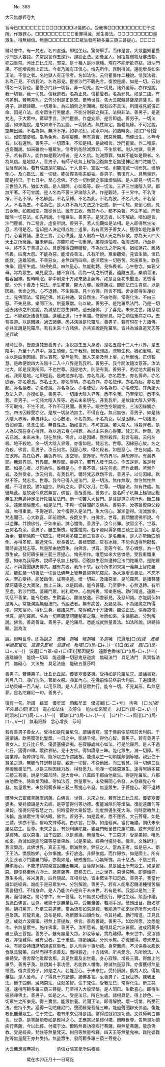 ﻿　　No. 388

大云無想經卷九

盲今已□□□□□□□□□□□□□□以憐愍心。受我等□□□□□□□□□□于先所。作眾罪心。□□□□□□□□□□重罪得滅。漸生善法。□□□□□□□□□量眾生。得無根信。無量□□□□□□□□眾生發阿耨多羅三藐三菩提心。□□□□

爾時會中。有一梵志。名曰直道。即從坐起。驚愕舉手。而作是言。大眾盡知瞿曇沙門是大妄語。先常說言作五逆罪。誹謗正法。毀呰圣人。用招提僧物及佛法物。犯四重禁。污比丘比丘尼。邪見。是十種人是地獄種。現在不能斷欲界結。證沙門果。不能增長無上正法。今者乃說有正信心。悔先所作。罪則得滅。還能增長如來正法。不信之者。名地獄人有正信者。名如法住。云何瞿曇作二種說。信我法者。名為正見。不信我法。名為邪見。瞿曇沙門不觀先言。復說是語。如是一切。云何得名一切智也。瞿曇沙門非一切智。非一切見。說一切見。諸外道等。亦作是說。我一切智。我一切見。信我道者。名為正見。信瞿曇者。名為邪見。如是二語。有何差別。若無差別。云何分別是正是邪。爾時世尊。告大云密藏菩薩摩訶薩言。善男子。諦聽諦聽。一切眾生。為四顛倒之所圍繞。復有四不具法。所謂戒見威儀正命。因是八法。能令眾生行黑闇處。不能分別邪之與正。法與非法。善男子。是道梵志。于大眾中。驚舉手言。沙門瞿曇。作虛妄語。是言即虛。善男子。一切法虛。如來能說。是故如來不為妄語。一切諸法。無性無定。無體無緣。不可定說。空無出滅。不名為物。無凈不凈。如夢如幻。如水中月。如熱時炎。如[口*兮]聲向。如乾闥婆城。龜毛兔角。貪嗔癡體。無有真實。因惡覺觀。而便出生。本無今有。以有還無。善男子。一切眾生。不知是相。是故唱言。沙門瞿曇。作二種語。虛妄而說。如來雖說十種眾生。信者則能除滅眾罪。不生信者。則入地獄。善男子。若有罪人。能作如是觀法相者。是人名信。能滅眾罪。如其不能如是觀者。名為無信。是地獄人。善男子。有師子吼無上梯智回復無生忍無邊神足法門陀羅尼。菩薩摩訶薩。若有成熟是陀羅尼。于大會中。宣說一偈。則能摧滅一切邪見。破顛倒心。及心數法。離一切疑。能破慳貪嗔恚癡垢。善男子。若復有人。具無量罪。聞是持已。于七日中。至心念佛。不念一切世間之事諸煩惱結。是人即見一切三界三世陰入界。猶如大風。是人爾時。心如風等。觀一切法。三界三世諸陰入界。都無所著。不可宣說。是人名為不著三界諸陰入界。作是觀時。于三界中。不名清凈。不名不凈。不名解脫。不名系縛。不名為此。不名為彼。不名凡夫。不名圣人。不名為去。不名為住。是人終不為凡夫法之所誑惑。斷一切想。見倒心倒。見五欲樂。如風如空。雖從世法。說有五欲。而其內心。都不染著。不生不滅。而能斷除一切惡法。如先所說。十種眾生。善男子。是梵志者。以不解故。唱如是言。沙門瞿曇。作二種言。虛妄所說。善男子。若人能觀如是法相。是人即得無生法忍。若得是忍。當知是人決定得成無上道果。若有善男子善女人。獲得如是陀羅尼門。心喜贊誦。惠念三寶。至心供養。是人則為一切人天之所恭敬。亦為天人四大天王之所擁護。雖未解脫。亦能除滅一切重罪。業障煩惱障。報障法障。乃至夢中。終不失于菩提之心。具足獲得四無礙智。不為世法之所染污。猶如蓮花。離諸怖畏。四魔大怨。不能為惡。能增長善法。凡有所說。眾樂聽受。見皆生憐。憐已能救。遠離邪書。不善惡友。身無四百四病。能濟眾生一切患苦。常施眾生。歡喜快樂。隨所生處。諸根完具。四無量心。無能動轉。見怖畏者。心生愍念。如親父母。常為眾生。樂見愛念。雖不貪利。而為一切之所供養。遠離五蓋。樂順善法。若客因緣。暫時睡眠。夢中則見十方如來諸菩薩等。如是菩薩初未聞法。悉皆得聞。分別十善及十惡法。示生死苦。開大方便。說菩薩戒。即聞法已生喜信。以是因緣。舍命之時。心不退轉。不生怖畏。見十方佛。所言不錯。舍身即得生凈妙土。見佛聞法。常親近佛。修五神通。習自然生。不由他得。常得化生。不由三惡。不失見佛。樂聞正法。供養眾僧。何以故。善男子。是陀羅尼法門。乃是一切過去諸佛之所宣說。為滅惡世眾生罪故。過去諸佛。了了喜見。未來之世。諸惡眾生。不能親近諸善知識。遠離正道。行于黑闇。修習邪見。常住煩惱重病之中。去菩提道。以是因緣。過去諸佛。悉共演說是陀羅尼。善男子。若有現在十方諸佛。亦共宣說是陀羅尼。若有未來十方諸佛。亦共宣說是陀羅尼。皆共為滅直道梵志等逆罪故

爾時世尊。告直道梵志善男子。汝說眾生五大身者。是名五陰十二入十八界。是五陰中。乃至十八界中。眾生顛倒。生于我想。因我想故。流轉生死。猶如車輪。眾生以是四倒因緣。盲生盲死。受無量苦。離人天樂及無上樂。心無慚愧。正信智慧。是故便說四大五陰十二入十八界是我我所。善男子。我今問汝隨汝意答。汝法地大。即是我我所邪。不也世尊。因是地大。則便有我。善男子。若從地大而有我者。我即是地。地即是我。是故地亦名地。亦名為我。亦名眾生。亦名壽命。亦名欲器。亦名增長。亦名士夫。亦名摩納。亦名為作。亦名使作。亦名為起。亦名使起。亦名說者。亦名使說。亦名為受。亦名使受。亦名為知。亦名使知。其余諸大及法入界。亦復如是。善男子。一切諸大陰入界等。悉不名我。乃至使知。悉不名我。善男子。一切諸大陰入界等。過去未來現在。非我我所。是故諸大陰入界等。不可取持。不生不滅。不作不可見聞。善男子。眼空色空眼識空。三法因緣觸亦空。四法因緣受亦空。是故一切諸法無主。不得自在。無此無彼。善男子。如是諸大陰入界等。非男非女。心心數法。不名為男。不名為女。以是因緣。一切諸法。皆如虛空。念念生滅。無自性故。猶如電光。不可宣說。若人殺人。得殺罪者。是人為以現在身心得罪。為以過去身心得罪。為以未來身心得罪。梵志言。世尊。過去已滅。未來未生。現在無住。佛言。以是因緣。應無殺罪。若言有殺。云何名殺。地不殺地。余一切大陰入界等。亦復如是。梵志言。世尊。因緣惡心故。名之為殺。佛言。善男子。汝云何言。因惡心故。得名殺者。如是惡心。住在何處。為在欲界。為在色界。無色界耶。虛空耶。意界耶。有為界耶。無想界耶。有漏界耶。無漏界耶。有界耶。無界耶。善男子。若有人發于惡心。作五逆罪。誰是發耶。如是心者。以何為性。誰轉是心。作善不善。住在何處。而作此轉。若無作者。及無受者。汝云何言。有我我所。爾時梵志默然不言。善男子。以何因緣。默然不答。梵志言。世尊。我今已得入是法門。見一切法。無作無取。無住無性無體。不可宣說。猶如虛空。熱時之炎。夢幻水月。世尊。一切諸法。無有住處。無彼無此。是故我今默然無言。佛言。善哉善哉。善男子。是名師子吼無上梯智回復無生忍無邊神足法行陀羅尼法門。斷一切苦入大智門。是菩提道之初行也。斷二種生。遠離煩惱塵埃。如是法門。不與一切聲聞辟支佛共。善男子。汝等雖復殺父殺母。唯得重業。不得逆罪。汝今復得入是法門。生大信心。漸漸當得。消滅無余。梵志聞已。心大歡喜。即前禮佛。長跪叉手。白佛言。世尊。我頑闇謗佛所說。今以逆罪。并謗佛咎。于如來前。誠心懺悔。善男子。汝今此罪。欲留余不。世尊。云何名為余。善男子。雖生慚愧。發露懺悔。若不發阿耨多羅三藐三菩提心。是名為余。若能憐愍一切眾生。發阿耨多羅三藐三菩提心。是名無余。是人亦能斷四顛倒。亦得圣智。親近梵住。增長善法。善根堅固。雖有冰緣。不能令退得無礙智。爾時直道梵志等。無量那由他眾生。白佛言。世尊。我等今者。至心憐愍。為一切眾生故。發阿耨多羅三藐三菩提心。悔先所作。唯愿如來大慈憐愍。受我重懺重愿。如來為我等故。說師子吼無上梯智。回復無生忍無邊神足法門陀羅尼。是陀羅尼。不與聲聞辟支佛共。雖有共者。我所不求。我今所求如來第一義無上智陀羅尼。能莊嚴一切善法一切世法佛無上智無畏施等陀羅尼。為大眾增長善法。不忘不失。至心受持。能破四倒。成菩提道。壞一切結。及諸惡業。是陀羅尼。是諸菩薩摩訶薩等之大寶聚。無上三昧。以是因緣。能令菩薩。乃至夢中。心無退轉。有所至處。若沙門眾。婆羅門眾。剎利眾中。心無所畏。常樂惠施。勤行精進。遠離一切惡不善業。能令怨敵。生歡喜心。離諸放逸。邪書邪見。及惡知識。亦能調伏如是等人。常能演說無礙法門。令說法者。無有病苦。及諸惡事。不為諸魔之所得便。常知宿命。得化生身。離諸惡有。常得親近十方諸佛。聽受正法。供養眾僧。世尊。是陀羅尼。名為一切菩薩摩訶薩秘密之藏。唯愿如來。生憐愍故。分別解說。佛言。善哉善哉。善男子。是陀羅尼。悉能成就無量善法。如法所說。諦聽諦聽。當為汝

說。爾時世尊。即為說之　波囄　迦囄　啵迦囄　多迦囄　陀邏毗[口*伐]提　波邏半遮那目呿　波邏朱那坭　波邏坭　毗喏[口*((局-口+、)/一)][口*伐]提　扇[口*((局-口+、)/一)]　波邏[口*(罩-卓+(口/田))]那因提梨　遠離色香味[口*((局-口+、)/一)]　遠離顛倒　能燒一切毒　能遠離一切惡鬼惡道病　無礙法門　具足法門　真實智法門　無礙心　大法施　具足法施　能破五蓋莎呵

善男子。若佛弟子。比丘比丘尼。優婆塞優婆夷。受持如是陀羅尼咒。讀誦書寫。若月八日。凈自洗浴。著新衣服。凈其內心。在佛前像前塔前舍利前。千遍讀誦。以劫貝縷一百八結。以用系頭。是人若與惡眾共行。能令一切。不見其形。臥無惡夢。是名陀羅尼一句。善男子。

復有一句。所謂　雖埿　優牟埿　頗藍牟埿　優波阇[仁-二+兮]　拘嘶　[口*伐]阇　不失意心堅[革*卬]　電心如法住　次等住　能生如來智光　未[口*((局-口+、)/一)]　毗頭末[口*((局-口+、)/一)]　藪缽[口*((局-口+、)/一)]　[口*(仁-二+質)][口*((局-口+、)/一)]　無礙寂靜　念心增長　莎呵

若有善男子善女人。受持如是陀羅尼句。讀誦書寫。當于佛前像前塔前舍利前。千遍讀誦。飲黑蜜蓮化鬘漿。一日之中。能誦千偈。得他心智。善男子。若有善男子善女人。比丘比丘尼。優婆塞優婆夷。在寂靜處誠心如法。行是陀羅尼。是人不過七日。獲得四禪。壞欲界結。見十方佛。得如證意三昧。能化眾生。滅一切障。所謂業障。報障煩惱障。能凈眾生所謂諸根。能燋眾生一切煩惱顛倒等結。親近住于賢圣之道。無能令其退轉菩提。親近一切智。不從他因。而生智慧。得一切佛三世無礙無畏法門。以是三昧因緣力故。得發愿力。能凈一切諸惡眾生。速得阿耨多羅三藐三菩提。說是陀羅尼時。是大會中。八萬四千那由他眾生。得是陀羅尼。八那由他眾生。除重業因緣。得如法忍。無量眾生。未發聲聞心令發。未發緣覺心令發。無量眾生。未發阿耨多羅三藐三菩提心令發。無量眾生。于菩提心。得不退轉

爾時大云密藏菩薩摩訶薩。白佛言。世尊。未來之世。若有比丘比丘尼。優婆塞優婆夷。受持讀誦是大云經。是等當得何等功德。復能滅除何等煩惱。復能遠離何等果報。復得何等智慧之力。何時當得大乘智慧。能度無邊生死大海。何時當轉無上法輪。施諸眾生清凈法眼。佛言。善男子。如是義者。悉不應答。大云菩薩。如是三請。佛亦不答。爾時文殊師利。白佛言。世尊。如是經典。當付囑誰。調伏未來諸惡眾生。世尊。未來之世。有剎利旃陀羅。婆羅門毗舍首陀旃陀羅。或有未聞如是經時。或以惡事。加于四部。以是業緣。無量歲中。于三惡道。受是果報。唯愿如來。為滅如是旃陀羅等惡業果故。以是果故。經典付囑侍者。佛言。文殊師利。我涅槃后。此佛世界。真正王種。斷滅無余。弊惡之人。當為王者。如是惡人。斷正王法。憍慢嫉妒。心無慚愧。多行放逸。非歸依處。而作歸依。如是國土。所有大臣長者沙門婆羅門等。亦復如是。破戒慳貪。心無慚愧。具十惡法。不信三寶。無供養心。不能求請常樂宣說無因無果。菩薩摩訶薩。見是國土所有眾生。如是習惡。即便移至他方凈土。諸菩薩等。既移去已。此之世界。惡世惡時。即便熾盛。眾生多病。谷米勇貴。四兵競起。互相抄劫。皆由眾生不知足故。善男子。我當付誰如是經典。誰能于是惡眾生中。分別解說。善男子。若有人能堪忍饑渴種種苦惱罵詈撾打。不惜身命。是人乃能流布是典于未來世。若有是者。我當以是無上正典。而付囑之。爾時會中。有一菩薩。名曰無畏功德疾行。即從坐起。頭面作禮。長跪白佛言。世尊。我能于是無量世中。受無量苦。若刖手足。破頭出目。饑渴寒熱。撾打罵詈。乃至三惡道苦。當為流布如來是經。我能通于如來世界所有大城村邑聚落。若龍若鬼。流布是經。為斷眾生四顛倒故。令其持戒。勤行精進。正見具足。成就六波羅蜜。得無上菩提故。佛言。善哉善哉。善男子。如汝所愿。汝悉能作。令無量眾生。施作佛事。善男子。汝所愿者。能得具足六波羅蜜。速成阿耨多羅三藐三菩提。善男子。雖有無量大眾。如汝等輩。實為難得。未來世中。受汝語者。亦復難得。難有受者。生于重信。持讀誦說。分別示教。亦復難得。若未來世中。有能受持讀誦解說書寫樂教。是人則得十事功德。身常無病。不求供養衣服飲食臥具醫藥。自然而得不求善友。而得親近。十方諸佛。所共愛念。凡所說法。人樂聽受。得舍摩他毗摩舍那。具足世義及出世義。身心寂靜。增長三寶。得無上陀羅尼。善男子我。雖說其十事功德。若能教人懺悔。除滅無量惡罪。亦復獲得無量福德。復次善男子。如是之人。若能至心。于未來世。受持讀誦。廣為人說。得無量福。是人舍命。了了得見十方諸佛。諸佛各言。汝善男子。生我世界。聽我正法。斷于四倒。滅諸惡法。成就圣智。住于梵住。受我法已。常得化生。斷三惡道。速得阿耨多羅三藐三菩提。乃至得入大般涅槃。是人聞已。生歡喜心。即得生彼諸凈佛土。善男子。如是之人。受是法已。所在生處。諸根具足。得上妙色。一切眾生之所樂見。得三寶信。能設供養。若聞正法。即得解脫。壞一切業。所受正法。堅持不失。獲得一切陀羅尼門。聲聞緣覺菩薩三昧。能過聲聞辟支佛道。復能教化無量眾生。住于梵住。若有未來受持是語。當得成就如是功德。文殊師利白佛言。世尊。是菩薩能發如是難得之心。正應當以是經付囑。爾時世尊。告無畏功德疾行菩薩。今以此經。付囑于汝。爾時無畏功德疾行菩薩。與無量菩薩。敬承佛教。受是經典。梵住等無量梵天。紺目等無量帝釋。四天王等無量鬼神。難陀婆難陀等無量龍王亦共受持。無量眾生。發阿耨多羅三藐三菩提心

大云無想經卷第九　　　　清信女張宣愛所供養經

　　　　　歲在水卯正月十一日寫訖
